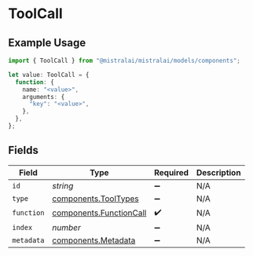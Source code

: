 # ToolCall

## Example Usage

```typescript
import { ToolCall } from "@mistralai/mistralai/models/components";

let value: ToolCall = {
  function: {
    name: "<value>",
    arguments: {
      "key": "<value>",
    },
  },
};
```

## Fields

| Field                                                              | Type                                                               | Required                                                           | Description                                                        |
| ------------------------------------------------------------------ | ------------------------------------------------------------------ | ------------------------------------------------------------------ | ------------------------------------------------------------------ |
| `id`                                                               | *string*                                                           | :heavy_minus_sign:                                                 | N/A                                                                |
| `type`                                                             | [components.ToolTypes](../../models/components/tooltypes.md)       | :heavy_minus_sign:                                                 | N/A                                                                |
| `function`                                                         | [components.FunctionCall](../../models/components/functioncall.md) | :heavy_check_mark:                                                 | N/A                                                                |
| `index`                                                            | *number*                                                           | :heavy_minus_sign:                                                 | N/A                                                                |
| `metadata`                                                         | [components.Metadata](../../models/components/metadata.md)         | :heavy_minus_sign:                                                 | N/A                                                                |